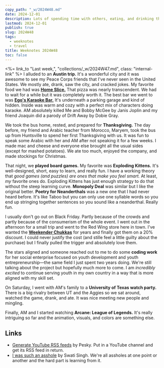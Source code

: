 ```yaml
---
copy_path: "_w/2024W48.md"
date: 2024-12-01
description: Lots of spending time with others, eating, and drinking this week. Weeknotes for the 48th week of the year 2024.
lastmod: 2024-12-01
publish: true
slug: 2024W48
tags:
  - weeknotes
  - travel
title: Weeknotes 2024W48
toc: false
---
```


<%= link_to "Last week,", "collections/_w/2024W47.md", class: "internal-link" %> I alluded to an **Austin trip.** It's a wonderful city and it was awesome to see my Peace Corps friends that I've never seen in the United States. We mostly ate, drank, saw the city, and cracked jokes. My favorite food we had was [**Home Slice.**](https://homeslicepizza.com/) That pizza was nearly transcendent. We had to wait for a while but it was completely worth it. The best bar we went to was [**Ego's Karaoke Bar.**](https://www.austintexas.org/listings/egos/2897/) It's underneath a parking garage and kind of hidden. Inside was warm and cozy with a perfect mix of characters doing karaoke. AM absolutely killed Me and Bobby McGee by Janis Joplin and my friend Joaquin did a parody of Drift Away by Dobie Gray.

We took the bus home, rested, and prepared for **Thanksgiving.** The day before, my friend and Arabic teacher from Morocco, Maryem, took the bus up from Huntsville to spend her first Thanksgiving with us. It was fun to speak some Arabic with her and AM after not speaking it for a few weeks. I made mac and cheese and everyone else brought all the usual sides (except for mashed potatoes). We ate too much, enjoyed the company, and made stockings for Christmas.

That night, we **played board games.** My favorite was **Exploding Kittens.** It's well-designed, short, easy to learn, and really fun. I have a working theory that _good games (and puzzles) are ones that make you feel smart._ At least, _my_ favorite ones do. Exploding Kittens has just enough strategy to do that without the steep learning curve. **Monopoly Deal** was similar but I like the original better. **Poetry for Neanderthals** was a new one that I had never heard before. It's like Taboo but you can only use one syllable words so you end up stringing together sentences so you sound like a neanderthal. Really fun.

I usually don't go out on Black Friday. Partly because of the crowds and partly because of the consumerism of the whole event. I went out in the afternoon for a small trip and went to the Red Wing store here in town. I've wanted the [**Weekender Chukkas**](https://www.redwingshoes.com/heritage/mens/chukka/Weekender-Chukka-03322.html) for years and finally got them on a 20% discount. I could never justify the cost (and stille feel a little guilty about the purchase) but I finally pulled the trigger and absolutely love them.

The stars aligned and someone reached out to me to do some **coding work** for her social enterprise focused on youth development and youth entrepreneurship—the same field I just spent two years doing. We're still talking about the project but hopefully much more to come. I am _incredibly excited_ to continue serving youth in my own country in a way that is more aligned with my skill set.

On Saturday, I went with AM's family to a **University of Texas watch party.** There is a big rivalry between UT and the Aggies so we sat around, watched the game, drank, and ate. It was nice meeting new people and mingling.

Finally, AM and I started watching **Arcane: League of Legends.** It's really intriguing so far and the animation, visuals, and colors are something else.

## Links

- [Generate YouTube RSS feeds](https://ytrss.pesky.moe/) by Pesky. Put in a YouTube channel and get its RSS feed in return.
- [I was such an asshole](https://themustardsandwich.substack.com/p/21-i-was-such-an-asshole) by Swati Singh. We're all assholes at one point or another and the hard part is learning from it.
